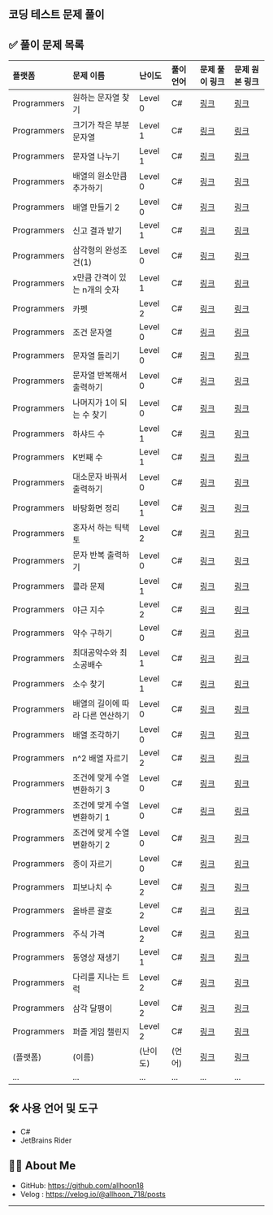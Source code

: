 ## 코딩 테스트 문제 풀이

## ✅ 풀이 문제 목록

| 플랫폼      | 문제 이름              | 난이도 | 풀이 언어 | 문제 풀이 링크                                                                 | 문제 원본 링크                                                               |
| :---------  |:-------------------| :----- | :-------- | :------------------------------------------------------------------------ | :--------------------------------------------------------------------------- |
| Programmers| 원하는 문자열 찾기         | Level 0 | C#        | [링크](https://velog.io/@allhoon_718/C-%EC%9B%90%ED%95%98%EB%8A%94-%EB%AC%B8%EC%9E%90%EC%97%B4-%EC%B0%BE%EA%B8%B0) | [링크](https://school.programmers.co.kr/learn/courses/30/lessons/181878)             |
| Programmers| 크기가 작은 부분 문자열      | Level 1 | C# | [링크](https://velog.io/@allhoon_718/C-%EC%9B%90%ED%95%98%EB%8A%94-%EB%AC%B8%EC%9E%90%EC%97%B4-%EC%B0%BE%EA%B8%B0-ekw8zgqr) | [링크](https://school.programmers.co.kr/learn/courses/30/lessons/147355)|
| Programmers| 문자열 나누기            | Level 1 | C# | [링크](https://velog.io/@allhoon_718/C-%EB%AC%B8%EC%9E%90%EC%97%B4-%EB%82%98%EB%88%84%EA%B8%B0) | [링크](https://school.programmers.co.kr/learn/courses/30/lessons/140108)|
| Programmers| 배열의 원소만큼 추가하기      | Level 0 | C# | [링크](https://velog.io/@allhoon_718/C-%EB%B0%B0%EC%97%B4%EC%9D%98-%EC%9B%90%EC%86%8C%EB%A7%8C%ED%81%BC-%EC%B6%94%EA%B0%80%ED%95%98%EA%B8%B0) | [링크](https://school.programmers.co.kr/learn/courses/30/lessons/181861)|
| Programmers| 배열 만들기 2           | Level 0 | C# | [링크](https://velog.io/@allhoon_718/C-%EB%B0%B0%EC%97%B4-%EB%A7%8C%EB%93%A4%EA%B8%B02) | [링크](https://school.programmers.co.kr/learn/courses/30/lessons/181921)|
| Programmers| 신고 결과 받기           | Level 1 | C# | [링크](https://velog.io/@allhoon_718/C-%EC%8B%A0%EA%B3%A0-%EA%B2%B0%EA%B3%BC-%EB%B0%9B%EA%B8%B0) | [링크](https://school.programmers.co.kr/learn/courses/30/lessons/92334)|
| Programmers| 삼각형의 완성조건(1)       | Level 0 | C# | [링크](https://velog.io/@allhoon_718/C-%EC%82%BC%EA%B0%81%ED%98%95%EC%9D%98-%EC%99%84%EC%84%B1%EC%A1%B0%EA%B1%B4-1) | [링크](https://school.programmers.co.kr/learn/courses/30/lessons/120889)|
| Programmers| x만큼 간격이 있는 n개의 숫자  | Level 1 | C# | [링크](https://velog.io/@allhoon_718/C-x%EB%A7%8C%ED%81%BC-%EA%B0%84%EA%B2%A9%EC%9D%B4-%EC%9E%88%EB%8A%94-n%EA%B0%9C%EC%9D%98-%EC%88%AB%EC%9E%90) | [링크](https://school.programmers.co.kr/learn/courses/30/lessons/12954)|
| Programmers| 카펫                 | Level 2 | C# | [링크](https://velog.io/@allhoon_718/C-%EC%B9%B4%ED%8E%AB-%EC%83%89%EA%B9%94-%EC%88%AB%EC%9E%90-%EC%84%B8%EA%B8%B0) | [링크](https://school.programmers.co.kr/learn/courses/30/lessons/42842)|
| Programmers| 조건 문자열             | Level 0 | C# |[링크](https://velog.io/@allhoon_718/C-%EC%A1%B0%EA%B1%B4-%EB%AC%B8%EC%9E%90%EC%97%B4) | [링크](https://school.programmers.co.kr/learn/courses/30/lessons/181934?language=csharp)|
| Programmers| 문자열 돌리기            | Level 0 | C# | [링크](https://velog.io/@allhoon_718/C-%EB%AC%B8%EC%9E%90%EC%97%B4-%EB%8F%8C%EB%A6%AC%EA%B8%B0) | [링크](https://school.programmers.co.kr/learn/courses/30/lessons/181945)|
| Programmers| 문자열 반복해서 출력하기      | Level 0 | C# | [링크](https://velog.io/@allhoon_718/C-%EB%AC%B8%EC%9E%90%EC%97%B4-%EB%B0%98%EB%B3%B5%ED%95%B4%EC%84%9C-%EC%B6%9C%EB%A0%A5%ED%95%98%EA%B8%B0) | [링크](https://school.programmers.co.kr/learn/courses/30/lessons/181950)|
| Programmers| 나머지가 1이 되는 수 찾기    | Level 0 | C# | [링크](https://velog.io/@allhoon_718/C-%EB%82%98%EB%A8%B8%EC%A7%80%EA%B0%80-1%EC%9D%B4-%EB%90%98%EB%8A%94-%EC%88%98-%EC%B0%BE%EA%B8%B0) | [링크](https://school.programmers.co.kr/learn/courses/30/lessons/87389)|
| Programmers| 하샤드 수              | Level 1 | C# | [링크](https://velog.io/@allhoon_718/C-%ED%95%98%EC%83%A4%EB%93%9C-%EC%88%98) | [링크](https://school.programmers.co.kr/learn/courses/30/lessons/12947)|
| Programmers| K번째 수              | Level 1 | C# | [링크](https://velog.io/@allhoon_718/C-K%EB%B2%88%EC%A7%B8-%EC%88%98) | [링크](https://school.programmers.co.kr/learn/courses/30/lessons/42748?language=csharp#)|
| Programmers| 대소문자 바꿔서 출력하기      | Level 0 | C# | [링크](https://velog.io/@allhoon_718/C-%EB%8C%80%EC%86%8C%EB%AC%B8%EC%9E%90-%EB%B0%94%EA%BF%94%EC%84%9C-%EC%B6%9C%EB%A0%A5%ED%95%98%EA%B8%B0) | [링크](https://school.programmers.co.kr/learn/courses/30/lessons/181949)|
| Programmers| 바탕화면 정리            | Level 1 | C# | [링크](https://velog.io/@allhoon_718/C-%EB%B0%94%ED%83%95%ED%99%94%EB%A9%B4-%EC%A0%95%EB%A6%AC) | [링크](https://school.programmers.co.kr/learn/courses/30/lessons/161990)|
|Programmers| 혼자서 하는 틱택토         | Level 2 | C# | [링크](https://velog.io/@allhoon_718/C-%ED%98%BC%EC%9E%90%EC%84%9C-%ED%95%98%EB%8A%94-%ED%8B%B1%ED%83%9D%ED%86%A0) | [링크](https://school.programmers.co.kr/learn/courses/30/lessons/160585)|
|Programmers| 문자 반복 출력하기         | Level 0 | C# | [링크](https://velog.io/@allhoon_718/C-%EB%AC%B8%EC%9E%90-%EB%B0%98%EB%B3%B5-%EC%B6%9C%EB%A0%A5%ED%95%98%EA%B8%B0) | [링크](https://school.programmers.co.kr/learn/courses/30/lessons/120825)|
|Programmers| 콜라 문제              | Level 1 | C# | [링크](https://velog.io/@allhoon_718/C-%EC%BD%9C%EB%9D%BC-%EB%AC%B8%EC%A0%9C) | [링크](https://school.programmers.co.kr/learn/courses/30/lessons/132267)|
|Programmers| 야근 지수              | Level 2 | C# | [링크](https://velog.io/@allhoon_718/C-%EC%95%BC%EA%B7%BC-%EC%A7%80%EC%88%98) | [링크](https://school.programmers.co.kr/learn/courses/30/lessons/12927)|
|Programmers| 약수 구하기             | Level 0 | C# | [링크](https://velog.io/@allhoon_718/C-%EC%95%BD%EC%88%98-%EA%B5%AC%ED%95%98%EA%B8%B0) | [링크](https://school.programmers.co.kr/learn/courses/30/lessons/120897)|
|Programmers| 최대공약수와 최소공배수       | Level 1 | C# | [링크](https://velog.io/@allhoon_718/C-%EC%B5%9C%EB%8C%80%EA%B3%B5%EC%95%BD%EC%88%98%EC%99%80-%EC%B5%9C%EC%86%8C%EA%B3%B5%EB%B0%B0%EC%88%98)| [링크](https://school.programmers.co.kr/learn/courses/30/lessons/12940)|
|Programmers| 소수 찾기              | Level 1 | C# | [링크](https://velog.io/@allhoon_718/C-%EC%86%8C%EC%88%98-%EC%B0%BE%EA%B8%B0) | [링크](https://school.programmers.co.kr/learn/courses/30/lessons/12921)|
|Programmers| 배열의 길이에 따라 다른 연산하기 | Level 0 | C# | [링크](https://velog.io/@allhoon_718/C-%EB%B0%B0%EC%97%B4%EC%9D%98-%EA%B8%B8%EC%9D%B4%EC%97%90-%EB%94%B0%EB%9D%BC-%EB%8B%A4%EB%A5%B8-%EC%97%B0%EC%82%B0%ED%95%98%EA%B8%B0) | [링크](https://school.programmers.co.kr/learn/courses/30/lessons/181854)|
|Programmers| 배열 조각하기            | Level 0 | C# | [링크](https://velog.io/@allhoon_718/C-%EB%B0%B0%EC%97%B4-%EC%A1%B0%EA%B0%81%ED%95%98%EA%B8%B0) | [링크](https://school.programmers.co.kr/learn/courses/30/lessons/181893)|
|Programmers| n^2 배열 자르기         | Level 2 | C# | [링크](https://velog.io/@allhoon_718/C-n2-%EB%B0%B0%EC%97%B4-%EC%9E%90%EB%A5%B4%EA%B8%B0) | [링크](https://school.programmers.co.kr/learn/courses/30/lessons/87390)|
|Programmers| 조건에 맞게 수열 변환하기 3   | Level 0 | C# | [링크](https://velog.io/@allhoon_718/C-%EC%A1%B0%EA%B1%B4%EC%97%90-%EB%A7%9E%EA%B2%8C-%EC%88%98%EC%97%B4-%EB%B3%80%ED%99%98%ED%95%98%EA%B8%B0-3) | [링크](https://school.programmers.co.kr/learn/courses/30/lessons/181835)|
|Programmers| 조건에 맞게 수열 변환하기 1   | Level 0 | C# | [링크](https://velog.io/@allhoon_718/C-%EC%A1%B0%EA%B1%B4%EC%97%90-%EB%A7%9E%EA%B2%8C-%EC%88%98%EC%97%B4-%EB%B3%80%ED%99%98%ED%95%98%EA%B8%B0-1) | [링크](https://school.programmers.co.kr/learn/courses/30/lessons/181882)|
|Programmers| 조건에 맞게 수열 변환하기 2   | Level 0 | C# | [링크](https://velog.io/@allhoon_718/C-%EC%A1%B0%EA%B1%B4%EC%97%90-%EB%A7%9E%EA%B2%8C-%EC%88%98%EC%97%B4-%EB%B3%80%ED%99%98%ED%95%98%EA%B8%B0-2) | [링크](https://school.programmers.co.kr/learn/courses/30/lessons/181881)|
|Programmers| 종이 자르기             | Level 0 | C# | [링크](https://velog.io/@allhoon_718/C-%EC%A2%85%EC%9D%B4-%EC%9E%90%EB%A5%B4%EA%B8%B0) | [링크](https://school.programmers.co.kr/learn/courses/30/lessons/120922)|
|Programmers| 피보나치 수             | Level 2 | C# | [링크](https://velog.io/@allhoon_718/C-%ED%94%BC%EB%B3%B4%EB%82%98%EC%B9%98-%EC%88%98) | [링크](https://school.programmers.co.kr/learn/courses/30/lessons/12945)|
|Programmers| 올바른 괄호             | Level 2 | C# | [링크](https://velog.io/@allhoon_718/C-%EC%98%AC%EB%B0%94%EB%A5%B8-%EA%B4%84%ED%98%B8) | [링크](https://school.programmers.co.kr/learn/courses/30/lessons/12909)|
|Programmers| 주식 가격              | Level 2 | C# | [링크](https://velog.io/@allhoon_718/C-%EC%A3%BC%EC%8B%9D-%EA%B0%80%EA%B2%A9) | [링크](https://school.programmers.co.kr/learn/courses/30/lessons/42584)|
|Programmers| 동영상 재생기            | Level 1 | C# | [링크](https://velog.io/@allhoon_718/C-%EB%8F%99%EC%98%81%EC%83%81-%EC%9E%AC%EC%83%9D%EA%B8%B0) | [링크](https://school.programmers.co.kr/learn/courses/30/lessons/340213)|
|Programmers| 다리를 지나는 트럭         | Level 2 | C# | [링크](https://velog.io/@allhoon_718/C-%EB%8B%A4%EB%A6%AC%EB%A5%BC-%EC%A7%80%EB%82%98%EB%8A%94-%ED%8A%B8%EB%9F%AD) | [링크](https://school.programmers.co.kr/learn/courses/30/lessons/42583)|
|Programmers| 삼각 달팽이             | Level 2 | C# | [링크](https://velog.io/@allhoon_718/C-%EC%82%BC%EA%B0%81-%EB%8B%AC%ED%8C%BD%EC%9D%B4) | [링크](https://school.programmers.co.kr/learn/courses/30/lessons/68645)|
|Programmers| 퍼즐 게임 챌린지          | Level 2 | C# | [링크](https://velog.io/@allhoon_718/C-%ED%8D%BC%EC%A6%90-%EA%B2%8C%EC%9E%84-%EC%B1%8C%EB%A6%B0%EC%A7%80) | [링크](https://school.programmers.co.kr/learn/courses/30/lessons/340212)|
| (플랫폼)| (이름)               | (난이도) | (언어) | [링크]() | [링크]()|
| ...              | ...                | ...    | ...       | ...                                                                       | ...                                                                          |

## 🛠️ 사용 언어 및 도구

*   C#
*   JetBrains Rider

## 🙋‍♂️ About Me

*   GitHub: https://github.com/allhoon18
*   Velog : https://velog.io/@allhoon_718/posts

---
